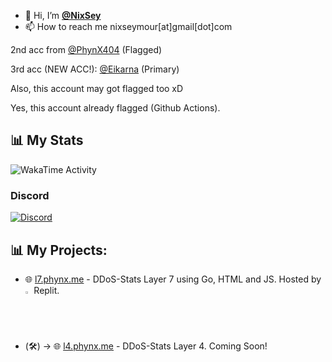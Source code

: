 - 👋 Hi, I’m [**@NixSey**](https://github.com/NixSey)
- 📫 How to reach me nixseymour[at]gmail[dot]com

2nd acc from [@PhynX404](https://github.com/PhynX404) (Flagged)

3rd acc (NEW ACC!): [@Eikarna](https://github.com/Eikarna) (Primary)

Also, this account may got flagged too xD

Yes, this account already flagged (Github Actions).

## 📊 My Stats
<img
  src="https://github.com/NixSey/NixSey/blob/main/images/stat.svg"
  alt="WakaTime Activity"
/>

### Discord
[![Discord](https://lanyard.cnrad.dev/api/937768405853958214?bg=23283d&borderRadius=8px)](https://discord.com/users/937768405853958214)


## 📊 My Projects:
- 🌐 [l7.phynx.me](https://l7.phynx.me) - DDoS-Stats Layer 7 using Go, HTML and JS. Hosted by <img src="https://replit.com/public/icons/favicon-196.png" alt="replit" style="width:2%;height:2%"> Replit.
- (🛠) -> 🌐 [l4.phynx.me]() - DDoS-Stats Layer 4. Coming Soon!

